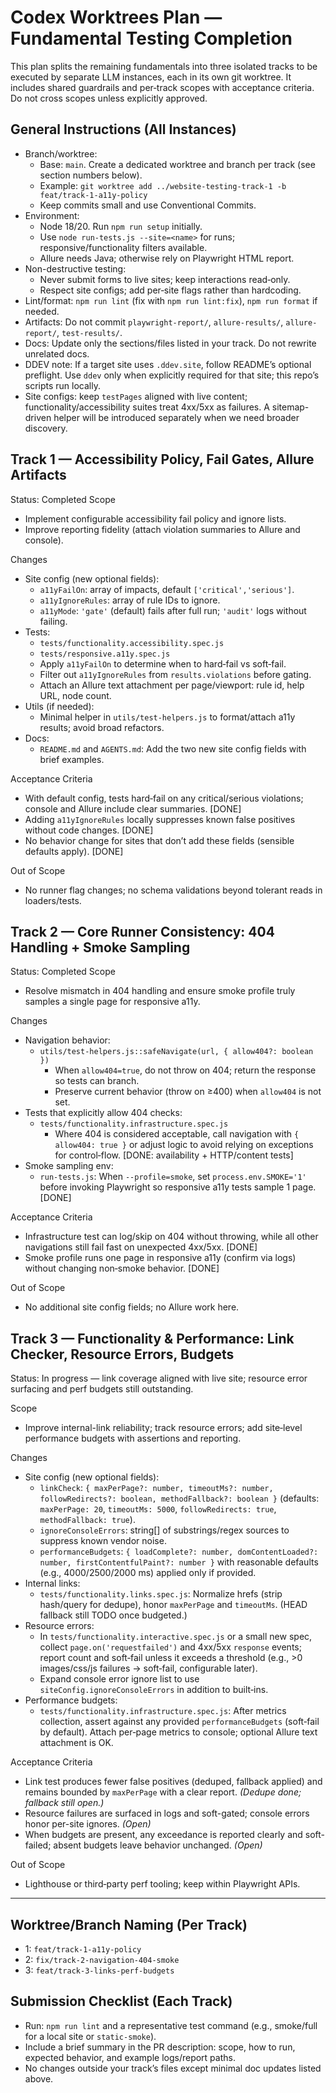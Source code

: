 # Codex Worktrees Plan — Fundamental Testing Completion

This plan splits the remaining fundamentals into three isolated tracks to be executed by separate LLM instances, each in its own git worktree. It includes shared guardrails and per‑track scopes with acceptance criteria. Do not cross scopes unless explicitly approved.

## General Instructions (All Instances)
- Branch/worktree:
  - Base: `main`. Create a dedicated worktree and branch per track (see section numbers below).
  - Example: `git worktree add ../website-testing-track-1 -b feat/track-1-a11y-policy`
  - Keep commits small and use Conventional Commits.
- Environment:
  - Node 18/20. Run `npm run setup` initially.
  - Use `node run-tests.js --site=<name>` for runs; responsive/functionality filters available.
  - Allure needs Java; otherwise rely on Playwright HTML report.
- Non-destructive testing:
  - Never submit forms to live sites; keep interactions read‑only.
  - Respect site configs; add per‑site flags rather than hardcoding.
- Lint/format: `npm run lint` (fix with `npm run lint:fix`), `npm run format` if needed.
- Artifacts: Do not commit `playwright-report/`, `allure-results/`, `allure-report/`, `test-results/`.
- Docs: Update only the sections/files listed in your track. Do not rewrite unrelated docs.
- DDEV note: If a target site uses `.ddev.site`, follow README’s optional preflight. Use `ddev` only when explicitly required for that site; this repo’s scripts run locally.
- Site configs: keep `testPages` aligned with live content; functionality/accessibility suites treat 4xx/5xx as failures. A sitemap-driven helper will be introduced separately when we need broader discovery.

## Track 1 — Accessibility Policy, Fail Gates, Allure Artifacts
Status: Completed
Scope
- Implement configurable accessibility fail policy and ignore lists.
- Improve reporting fidelity (attach violation summaries to Allure and console).

Changes
- Site config (new optional fields):
  - `a11yFailOn`: array of impacts, default `['critical','serious']`.
  - `a11yIgnoreRules`: array of rule IDs to ignore.
  - `a11yMode`: `'gate'` (default) fails after full run; `'audit'` logs without failing.
- Tests:
  - `tests/functionality.accessibility.spec.js`
  - `tests/responsive.a11y.spec.js`
  - Apply `a11yFailOn` to determine when to hard‑fail vs soft‑fail.
  - Filter out `a11yIgnoreRules` from `results.violations` before gating.
  - Attach an Allure text attachment per page/viewport: rule id, help URL, node count.
- Utils (if needed):
  - Minimal helper in `utils/test-helpers.js` to format/attach a11y results; avoid broad refactors.
- Docs:
  - `README.md` and `AGENTS.md`: Add the two new site config fields with brief examples.

Acceptance Criteria
- With default config, tests hard‑fail on any critical/serious violations; console and Allure include clear summaries. [DONE]
- Adding `a11yIgnoreRules` locally suppresses known false positives without code changes. [DONE]
- No behavior change for sites that don’t add these fields (sensible defaults apply). [DONE]

Out of Scope
- No runner flag changes; no schema validations beyond tolerant reads in loaders/tests.

## Track 2 — Core Runner Consistency: 404 Handling + Smoke Sampling
Status: Completed
Scope
- Resolve mismatch in 404 handling and ensure smoke profile truly samples a single page for responsive a11y.

Changes
- Navigation behavior:
  - `utils/test-helpers.js::safeNavigate(url, { allow404?: boolean })`
    - When `allow404=true`, do not throw on 404; return the response so tests can branch.
    - Preserve current behavior (throw on ≥400) when `allow404` is not set.
- Tests that explicitly allow 404 checks:
  - `tests/functionality.infrastructure.spec.js`
    - Where 404 is considered acceptable, call navigation with `{ allow404: true }` or adjust logic to avoid relying on exceptions for control‑flow. [DONE: availability + HTTP/content tests]
- Smoke sampling env:
  - `run-tests.js`: When `--profile=smoke`, set `process.env.SMOKE='1'` before invoking Playwright so responsive a11y tests sample 1 page. [DONE]

Acceptance Criteria
- Infrastructure test can log/skip on 404 without throwing, while all other navigations still fail fast on unexpected 4xx/5xx. [DONE]
- Smoke profile runs one page in responsive a11y (confirm via logs) without changing non‑smoke behavior. [DONE]

Out of Scope
- No additional site config fields; no Allure work here.

## Track 3 — Functionality & Performance: Link Checker, Resource Errors, Budgets
Status: In progress — link coverage aligned with live site; resource error surfacing and perf budgets still outstanding.

Scope
- Improve internal-link reliability; track resource errors; add site‑level performance budgets with assertions and reporting.

Changes
- Site config (new optional fields):
  - `linkCheck`: `{ maxPerPage?: number, timeoutMs?: number, followRedirects?: boolean, methodFallback?: boolean }` (defaults: `maxPerPage: 20`, `timeoutMs: 5000`, `followRedirects: true`, `methodFallback: true`).
  - `ignoreConsoleErrors`: string[] of substrings/regex sources to suppress known vendor noise.
  - `performanceBudgets`: `{ loadComplete?: number, domContentLoaded?: number, firstContentfulPaint?: number }` with reasonable defaults (e.g., 4000/2500/2000 ms) applied only if provided.
- Internal links:
  - `tests/functionality.links.spec.js`: Normalize hrefs (strip hash/query for dedupe), honor `maxPerPage` and `timeoutMs`. (HEAD fallback still TODO once budgeted.)
- Resource errors:
  - In `tests/functionality.interactive.spec.js` or a small new spec, collect `page.on('requestfailed')` and 4xx/5xx `response` events; report count and soft‑fail unless it exceeds a threshold (e.g., >0 images/css/js failures → soft‑fail, configurable later).
  - Expand console error ignore list to use `siteConfig.ignoreConsoleErrors` in addition to built‑ins.
- Performance budgets:
  - `tests/functionality.infrastructure.spec.js`: After metrics collection, assert against any provided `performanceBudgets` (soft‑fail by default). Attach per‑page metrics to console; optional Allure text attachment is OK.

 Acceptance Criteria
- Link test produces fewer false positives (deduped, fallback applied) and remains bounded by `maxPerPage` with a clear report. _(Dedupe done; fallback still open.)_
- Resource failures are surfaced in logs and soft-gated; console errors honor per-site ignores. _(Open)_
- When budgets are present, any exceedance is reported clearly and soft-failed; absent budgets leave behavior unchanged. _(Open)_

Out of Scope
- Lighthouse or third‑party perf tooling; keep within Playwright APIs.

---

## Worktree/Branch Naming (Per Track)
- 1: `feat/track-1-a11y-policy`
- 2: `fix/track-2-navigation-404-smoke`
- 3: `feat/track-3-links-perf-budgets`

## Submission Checklist (Each Track)
- Run: `npm run lint` and a representative test command (e.g., smoke/full for a local site or `static-smoke`).
- Include a brief summary in the PR description: scope, how to run, expected behavior, and example logs/report paths.
- No changes outside your track’s files except minimal doc updates listed above.
